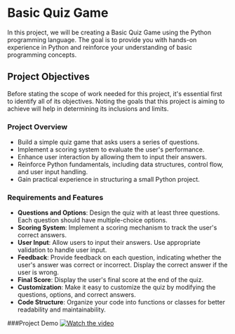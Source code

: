 # Basic Quiz Game
In this project, we will be creating a Basic Quiz Game using the Python programming language. The goal is to provide you with hands-on experience in Python and reinforce your understanding of basic programming concepts.

## Project Objectives

Before stating the scope of work needed for this project, it's essential first to identify all of its objectives. Noting the goals that this project is aiming to achieve will help in determining its inclusions and limits.

### Project Overview
- Build a simple quiz game that asks users a series of questions.
- Implement a scoring system to evaluate the user's performance.
- Enhance user interaction by allowing them to input their answers.
- Reinforce Python fundamentals, including data structures, control flow, and user input handling.
- Gain practical experience in structuring a small Python project.

### Requirements and Features
- **Questions and Options**: Design the quiz with at least three questions. Each question should have multiple-choice options.
- **Scoring System**: Implement a scoring mechanism to track the user's correct answers.
- **User Input**: Allow users to input their answers. Use appropriate validation to handle user input.
- **Feedback**: Provide feedback on each question, indicating whether the user's answer was correct or incorrect. Display the correct answer if the user is wrong.
- **Final Score**: Display the user's final score at the end of the quiz.
- **Customization**: Make it easy to customize the quiz by modifying the questions, options, and correct answers.
- **Code Structure**: Organize your code into functions or classes for better readability and maintainability.

###Project Demo
[![Watch the video](https://i.sstatic.net/Vp2cE.png)](https://youtu.be/oSPgpt2Q-vY)
